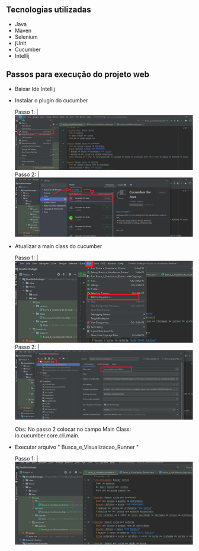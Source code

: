## Tecnologias utilizadas

- Java
- Maven
- Selenium
- jUnit
- Cucumber
- Intellij

## Passos para execução do projeto web

- Baixar Ide Intellij
- Instalar o plugin do cucumber

  Passo 1: |![](/img/fileSettings.png)
  Passo 2: |![](/img/pluginCucumber.png)

- Atualizar a main class do cucumber

  Passo 1: |![](/img/runConfig.png)
  Passo 2: |![](/img/mainClass.png)

  Obs: No passo 2 colocar no campo Main Class: io.cucumber.core.cli.main.

- Executar arquivo " Busca_e_Visualizacao_Runner "

  Passo 1: |![](/img/runner.png)
